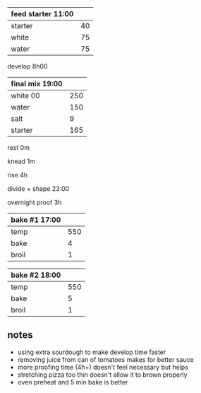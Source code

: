 | feed starter 11:00 |  |
| ----------- |:----|
| starter     | 40 |
| white       | 75 |
| water       | 75 |

develop 8h00

| final mix 19:00 | |
| ----------- |:----|
| white 00    | 250 |
| water       | 150 |
| salt        | 9   |
| starter     | 165 |

rest 0m

knead 1m

rise 4h

divide + shape 23:00

overnight proof 3h

| bake #1 17:00 | |
| ----------- |:----|
| temp        | 550 |
| bake        | 4 |
| broil       | 1 |

| bake #2 18:00 | |
| ----------- |:----|
| temp        | 550 |
| bake        | 5 |
| broil       | 1 |

## notes
- using extra sourdough to make develop time faster
- removing juice from can of tomatoes makes for better sauce
- more proofing time (4h+) doesn't feel necessary but helps
- stretching pizza too thin doesn't allow it to brown properly
- oven preheat and 5 min bake is better
